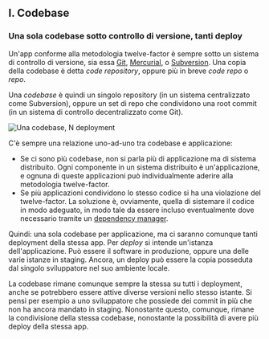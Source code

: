 ## I. Codebase

### Una sola codebase sotto controllo di versione, tanti deploy

Un'app conforme alla metodologia twelve-factor è sempre sotto un sistema di controllo di versione, sia essa [Git](http://git-scm.com/), [Mercurial](https://www.mercurial-scm.org/), o [Subversion](http://subversion.apache.org/). Una copia della codebase è detta *code repository*, oppure più in breve *code repo* o *repo*.

Una *codebase* è quindi un singolo repository (in un sistema centralizzato come Subversion), oppure un set di repo che condividono una root commit (in un sistema di controllo decentralizzato come Git).

![Una codebase, N deployment](/images/codebase-deploys.png)

C'è sempre una relazione uno-ad-uno tra codebase e applicazione:

* Se ci sono più codebase, non si parla più di applicazione ma di sistema distribuito. Ogni componente in un sistema distribuito è un'applicazione, e ognuna di queste applicazioni può individualmente aderire alla metodologia twelve-factor.
* Se più applicazioni condividono lo stesso codice si ha una violazione del twelve-factor. La soluzione è, ovviamente, quella di sistemare il codice in modo adeguato, in modo tale da essere incluso eventualmente dove necessario tramite un [dependency manager](./dependencies).

Quindi: una sola codebase per applicazione, ma ci saranno comunque tanti deployment della stessa app. Per *deploy* si intende un'istanza dell'applicazione. Può essere il software in produzione, oppure una delle varie istanze in staging. Ancora, un deploy può essere la copia posseduta dal singolo sviluppatore nel suo ambiente locale.

La codebase rimane comunque sempre la stessa su tutti i deployment, anche se potrebbero essere attive diverse versioni nello stesso istante. Si pensi per esempio a uno sviluppatore che possiede dei commit in più che non ha ancora mandato in staging. Nonostante questo, comunque, rimane la condivisione della stessa codebase, nonostante la possibilità di avere più deploy della stessa app.
